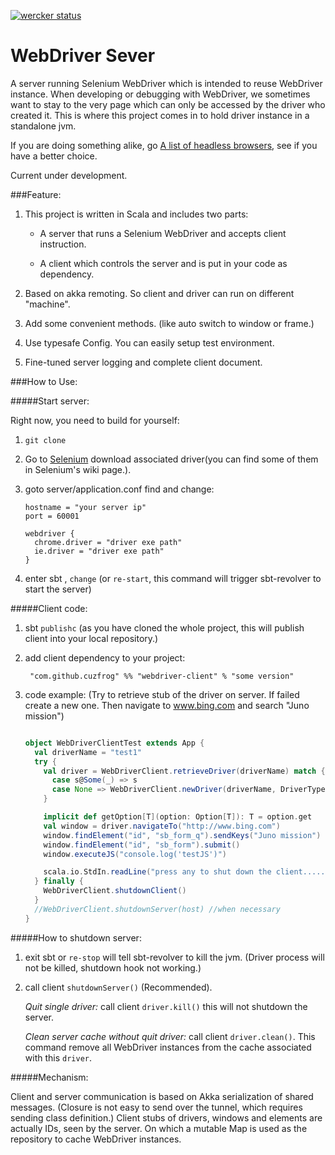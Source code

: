 [![wercker status](https://app.wercker.com/status/762633d46c024b744891670f66d9339a/s "wercker status")](https://app.wercker.com/project/bykey/762633d46c024b744891670f66d9339a)

# WebDriver Sever

A server running Selenium WebDriver which is intended to reuse WebDriver instance.
When developing or debugging with WebDriver, we sometimes want to stay to the very page which can only be accessed by the driver who created it.
This is where this project comes in to hold driver instance in a standalone jvm.

If you are doing something alike, go [A list of headless browsers](http://www.asad.pw/HeadlessBrowsers/), see if you have a better choice.

Current under development.

###Feature:

1. This project is written in Scala and includes two parts:

   * A server that runs a Selenium WebDriver and accepts client instruction.

   * A client which controls the server and is put in your code as dependency.

2. Based on akka remoting. So client and driver can run on different "machine".

3. Add some convenient methods. (like auto switch to window or frame.)

4. Use typesafe Config. You can easily setup test environment.

5. Fine-tuned server logging and complete client document.

###How to Use:

#####Start server:

Right now, you need to build for yourself:

1. `git clone`

2. Go to [Selenium](http://www.seleniumhq.org/docs/03_webdriver.jsp#selenium-webdriver-s-drivers)
download associated driver(you can find some of them in Selenium's wiki page.).

3. goto server/application.conf  find and change:

    ```
    hostname = "your server ip"
    port = 60001
    ```
    ```
    webdriver {
      chrome.driver = "driver exe path"
      ie.driver = "driver exe path"
    }
    ```

4. enter sbt , `change` (or `re-start`, this command will trigger sbt-revolver to start the server)

#####Client code:

1. sbt `publishc`  (as you have cloned the whole project, this will publish client into your local repository.)

2. add client dependency to your project:

        "com.github.cuzfrog" %% "webdriver-client" % "some version"

3. code example:
(Try to retrieve stub of the driver on server. If failed create a new one.
Then navigate to www.bing.com and search "Juno mission")
    ```scala

    object WebDriverClientTest extends App {
      val driverName = "test1"
      try {
        val driver = WebDriverClient.retrieveDriver(driverName) match {
          case s@Some(_) => s
          case None => WebDriverClient.newDriver(driverName, DriverTypes.Chrome)
        }

        implicit def getOption[T](option: Option[T]): T = option.get
        val window = driver.navigateTo("http://www.bing.com")
        window.findElement("id", "sb_form_q").sendKeys("Juno mission")
        window.findElement("id", "sb_form").submit()
        window.executeJS("console.log('testJS')")

        scala.io.StdIn.readLine("press any to shut down the client.....")
      } finally {
        WebDriverClient.shutdownClient()
      }
      //WebDriverClient.shutdownServer(host) //when necessary
    }
    ```

#####How to shutdown server:

1. exit sbt  or  `re-stop`  will tell sbt-revolver to kill the jvm.
(Driver process will not be killed, shutdown hook not working.)

2. call client `shutdownServer()` (Recommended).

    _Quit single driver:_ call client `driver.kill()` this will not shutdown the server.

    _Clean server cache without quit driver:_ call client `driver.clean()`. This command remove all WebDriver instances from the cache
 associated with this `driver`.

#####Mechanism:

Client and server communication is based on Akka serialization of shared messages.
(Closure is not easy to send over the tunnel, which requires sending class definition.)
Client stubs of drivers, windows and elements are actually IDs, seen by the server.
On which a mutable Map is used as the repository to cache WebDriver instances.

